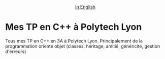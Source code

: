 <div style="text-align: center">
<a href="README.md">In English</a>
</div>

# Mes TP en C++ à Polytech Lyon

Tous mes TP en C++ en 3A à Polytech Lyon.
Principalement de la programmation orienté objet (classes, héritage, amitié,  généricité, gestion d'erreurs)
